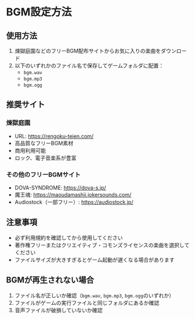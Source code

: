 # BGM設定方法

## 使用方法

1. 煉獄庭園などのフリーBGM配布サイトからお気に入りの楽曲をダウンロード
2. 以下のいずれかのファイル名で保存してゲームフォルダに配置：
   - `bgm.wav`
   - `bgm.mp3` 
   - `bgm.ogg`

## 推奨サイト

### 煉獄庭園
- URL: https://rengoku-teien.com/
- 高品質なフリーBGM素材
- 商用利用可能
- ロック、電子音楽系が豊富

### その他のフリーBGMサイト
- DOVA-SYNDROME: https://dova-s.jp/
- 魔王魂: https://maoudamashii.jokersounds.com/
- Audiostock（一部フリー）: https://audiostock.jp/

## 注意事項

- 必ず利用規約を確認してから使用してください
- 著作権フリーまたはクリエイティブ・コモンズライセンスの楽曲を選択してください
- ファイルサイズが大きすぎるとゲーム起動が遅くなる場合があります

## BGMが再生されない場合

1. ファイル名が正しいか確認（`bgm.wav`, `bgm.mp3`, `bgm.ogg`のいずれか）
2. ファイルがゲームの実行ファイルと同じフォルダにあるか確認
3. 音声ファイルが破損していないか確認